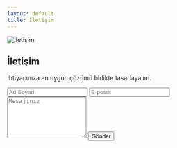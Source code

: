 ```yaml
---
layout: default
title: İletişim
---
```


<section class="container section">
  <img src="{{ '/assets/images/contact-banner.svg' | relative_url }}" alt="İletişim">
  <h1>İletişim</h1>
  <p>İhtiyacınıza en uygun çözümü birlikte tasarlayalım.</p>
  <form class="contact-form" onsubmit="alert('Teşekkürler! Mesajınız gönderildi (demo).'); return false;">
    <div class="grid-3" style="grid-template-columns:1fr 1fr">
      <input required type="text" placeholder="Ad Soyad">
      <input required type="email" placeholder="E-posta">
    </div>
    <textarea required rows="6" placeholder="Mesajınız"></textarea>
    <button class="btn" type="submit">Gönder</button>
  </form>
</section>
